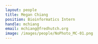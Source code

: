 ```yaml
---
layout: people
title: Megan Chiang
position: Bioinformatics Intern
handle: mchiang
email: mchiang@fredhutch.org
image: /images/people/NoPhoto_MC-01.png
---
```

